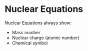 # Nuclear Equations


Nuclear Equations always show:
- Mass number
- Nuclear charge (atomic number)
- Chemical symbol


